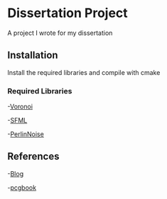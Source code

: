 # Dissertation Project

A project I wrote for my dissertation

## Installation

Install the required libraries and compile with cmake

### Required Libraries

-[Voronoi](https://github.com/mdally/Voronoi)

-[SFML](https://github.com/SFML/SFML)

-[PerlinNoise](https://github.com/Reputeless/PerlinNoise)

## References

-[Blog](alexmainstone.com)

-[pcgbook](http://pcgbook.com/)
